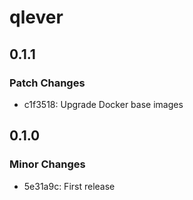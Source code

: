 # qlever

## 0.1.1

### Patch Changes

- c1f3518: Upgrade Docker base images

## 0.1.0

### Minor Changes

- 5e31a9c: First release
